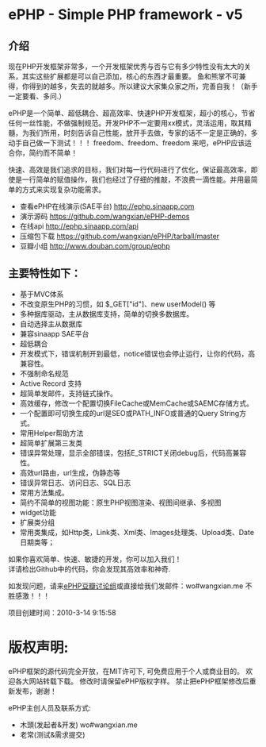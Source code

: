# ePHP - Simple PHP framework - v5
## 介绍
现在PHP开发框架非常多，一个开发框架优秀与否与它有多少特性没有太大的关系，其实这些扩展都是可以自己添加，核心的东西才最重要。 鱼和熊掌不可兼得，你得到的越多，失去的就越多。所以建议大家集众家之所，完善自我！（新手一定要看、多问.）

ePHP是一个简单、超低耦合、超高效率、快速PHP开发框架，超小的核心，节省任何一丝性能，不做强制规范。开发PHP不一定要用xx模式，灵活运用，取其精髓，为我们所用，时刻告诉自己性能，放开手去做，专家的话不一定是正确的，多动手自己做一下测试！！！
freedom、freedom、freedom 来吧，ePHP应该适合你，简约而不简单！

快速、高效是我们追求的目标，我们对每一行代码进行了优化，保证最高效率，即使是一行简单的赋值操作，我们也经过了仔细的推敲，不浪费一滴性能。并用最简单的方式来实现复杂功能需求。

- 查看ePHP在线演示(SAE平台) <http://ephp.sinaapp.com>  
- 演示源码 <https://github.com/wangxian/ePHP-demos>  
- 在线api <http://ephp.sinaapp.com/api>  
- 压缩包下载 <https://github.com/wangxian/ePHP/tarball/master>  
- 豆瓣小组 <http://www.douban.com/group/ephp>  

## 主要特性如下：
* 基于MVC体系
* 不改变原生PHP的习惯，如 $_GET["id"]、new userModel() 等
* 多种据库驱动，主从数据库支持，简单的切换多数据库。
* 自动选择主从数据库
* 兼容sinaapp SAE平台
* 超低耦合
* 开发模式下，错误机制开到最低，notice错误也会停止运行，让你的代码，高兼容性。
* 不强制命名规范
* Active Record 支持
* 超简单发邮件，支持链式操作。
* 高效缓存，修改一个配置切换FileCache或MemCache或SAEMC存储方式。
* 一个配置即可切换生成的url是SEO或PATH_INFO或普通的Query String方式。
* 常用Helper帮助方法
* 超简单扩展第三发类
* 错误异常处理，显示全部错误，包括E_STRICT关闭debug后，代码高兼容性。
* 高效url路由，url生成，伪静态等
* 错误异常日志、访问日志、SQL日志
* 常用方法集成。
* 简约不简单的视图功能：原生PHP视图渲染、视图间继承、多视图
* widget功能
* 扩展类分组
* 常用类集成，如Http类，Link类、Xml类、Images处理类、Upload类、Date日期类等；

如果你喜欢简单、快速、敏捷的开发，你可以加入我们！  
详请检出Github中的代码，你会发现其高效率和神奇.  

如发现问题，请来[ePHP豆瓣讨论组](http://www.douban.com/group/ephp)或直接给我们发邮件：wo#wangxian.me 不胜感激！！！

项目创建时间：2010-3-14 9:15:58


# 版权声明:
ePHP框架的源代码完全开放，在MIT许可下, 可免费应用于个人或商业目的。
欢迎各大网站转载下载。 修改时请保留ePHP版权字样。
禁止把ePHP框架修改后重新发布，谢谢！

ePHP主创人员及联系方式:

- 木頭(发起者&开发) wo#wangxian.me
- 老常(测试&需求提交)

